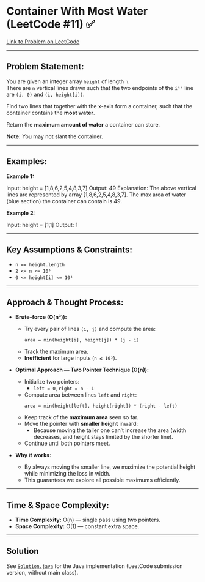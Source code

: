 # Container With Most Water (LeetCode #11) ✅

[Link to Problem on LeetCode](https://leetcode.com/problems/container-with-most-water/)

---

## Problem Statement:

You are given an integer array `height` of length `n`.  
There are `n` vertical lines drawn such that the two endpoints of the `iᵗʰ` line are `(i, 0)` and `(i, height[i])`.

Find two lines that together with the x-axis form a container, such that the container contains the **most water**.

Return the **maximum amount of water** a container can store.

**Note:** You may not slant the container.

---

## Examples:

**Example 1:**

Input: height = [1,8,6,2,5,4,8,3,7]
Output: 49
Explanation: The above vertical lines are represented by array [1,8,6,2,5,4,8,3,7].
The max area of water (blue section) the container can contain is 49.

**Example 2:**

Input: height = [1,1]
Output: 1


---

## Key Assumptions & Constraints:

* `n == height.length`  
* `2 <= n <= 10⁵`  
* `0 <= height[i] <= 10⁴`  

---

## Approach & Thought Process:

* **Brute-force (O(n²)):**
  * Try every pair of lines `(i, j)` and compute the area:
    ```
    area = min(height[i], height[j]) * (j - i)
    ```
  * Track the maximum area.
  * **Inefficient** for large inputs (`n ≤ 10⁵`).

* **Optimal Approach — Two Pointer Technique (O(n)):**
  * Initialize two pointers:
    * `left = 0`, `right = n - 1`
  * Compute area between lines `left` and `right`:
    ```
    area = min(height[left], height[right]) * (right - left)
    ```
  * Keep track of the **maximum area** seen so far.
  * Move the pointer with **smaller height** inward:
    * Because moving the taller one can’t increase the area (width decreases, and height stays limited by the shorter line).
  * Continue until both pointers meet.

* **Why it works:**
  * By always moving the smaller line, we maximize the potential height while minimizing the loss in width.
  * This guarantees we explore all possible maximums efficiently.

---

## Time & Space Complexity:

* **Time Complexity:** O(n) — single pass using two pointers.  
* **Space Complexity:** O(1) — constant extra space.

---

## Solution

See [`Solution.java`](Solution.java) for the Java implementation (LeetCode submission version, without main class).

